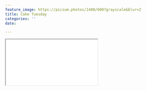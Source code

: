 ```yaml
---
feature_image: https://picsum.photos/1400/600?grayscale&blur=2
title: Cake Tuesday
categories: ''
date: 

---
```

<iframe src="/files/html/posts/predoc_map.html" >